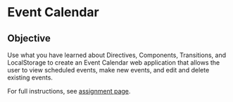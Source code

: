 # Event Calendar

## Objective
Use what you have learned about Directives, Components, Transitions, and LocalStorage to create an Event Calendar web application that allows the user to view scheduled events, make new events, and edit and delete existing events. 

For full instructions, see [assignment page](http://www.imdac.github.io/mtm6404/assignments/event-calendar.html).

